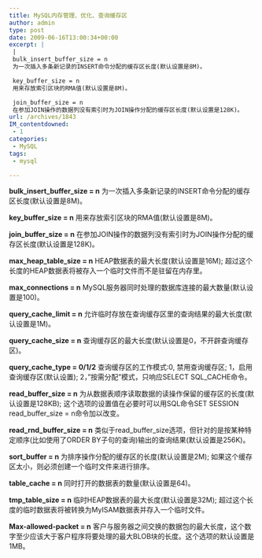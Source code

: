 ```yaml
---
title: MySQL内存管理、优化、查询缓存区
author: admin
type: post
date: 2009-06-16T13:00:34+00:00
excerpt: |
 |
 bulk_insert_buffer_size = n
 为一次插入多条新记录的INSERT命令分配的缓存区长度(默认设置是8M)。

 key_buffer_size = n
 用来存放索引区块的RMA值(默认设置是8M)。

 join_buffer_size = n
 在参加JOIN操作的数据列没有索引时为JOIN操作分配的缓存区长度(默认设置是128K)。
url: /archives/1843
IM_contentdowned:
 - 1
categories:
 - MySQL
tags:
 - mysql

---
```

**bulk\_insert\_buffer_size = n**
为一次插入多条新记录的INSERT命令分配的缓存区长度(默认设置是8M)。

**key\_buffer\_size = n**
用来存放索引区块的RMA值(默认设置是8M)。

**join\_buffer\_size = n**
在参加JOIN操作的数据列没有索引时为JOIN操作分配的缓存区长度(默认设置是128K)。

**max\_heap\_table_size = n**
HEAP数据表的最大长度(默认设置是16M); 超过这个长度的HEAP数据表将被存入一个临时文件而不是驻留在内存里。

**max_connections = n**
MySQL服务器同时处理的数据库连接的最大数量(默认设置是100)。

**query\_cache\_limit = n**
允许临时存放在查询缓存区里的查询结果的最大长度(默认设置是1M)。

**query\_cache\_size = n**
查询缓存区的最大长度(默认设置是0，不开辟查询缓存区)。

**query\_cache\_type = 0/1/2**
查询缓存区的工作模式:0, 禁用查询缓存区; 1，启用查询缓存区(默认设置); 2，”按需分配”模式，只响应SELECT SQL_CACHE命令。

**read\_buffer\_size = n**
为从数据表顺序读取数据的读操作保留的缓存区的长度(默认设置是128KB); 这个选项的设置值在必要时可以用SQL命令SET SESSION read\_buffer\_size = n命令加以改变。

**read\_rnd\_buffer_size = n**
类似于read\_buffer\_size选项，但针对的是按某种特定顺序(比如使用了ORDER BY子句的查询)输出的查询结果(默认设置是256K)。

**sort_buffer = n**
为排序操作分配的缓存区的长度(默认设置是2M); 如果这个缓存区太小，则必须创建一个临时文件来进行排序。

**table_cache = n**
同时打开的数据表的数量(默认设置是64)。

**tmp\_table\_size = n**
临时HEAP数据表的最大长度(默认设置是32M); 超过这个长度的临时数据表将被转换为MyISAM数据表并存入一个临时文件。

**Max-allowed-packet = n**
客户与服务器之间交换的数据包的最大长度，这个数字至少应该大于客户程序将要处理的最大BLOB块的长度。这个选项的默认设置是1MB。